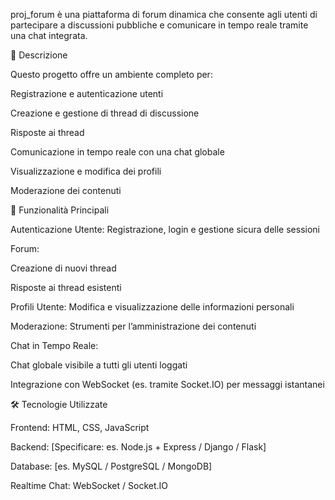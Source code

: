 
proj_forum è una piattaforma di forum dinamica che consente agli utenti di partecipare a discussioni pubbliche e comunicare in tempo reale tramite una chat integrata.

📝 Descrizione

Questo progetto offre un ambiente completo per:

Registrazione e autenticazione utenti

Creazione e gestione di thread di discussione

Risposte ai thread

Comunicazione in tempo reale con una chat globale

Visualizzazione e modifica dei profili

Moderazione dei contenuti


🚀 Funzionalità Principali

Autenticazione Utente: Registrazione, login e gestione sicura delle sessioni

Forum:

Creazione di nuovi thread

Risposte ai thread esistenti


Profili Utente: Modifica e visualizzazione delle informazioni personali

Moderazione: Strumenti per l’amministrazione dei contenuti

Chat in Tempo Reale:

Chat globale visibile a tutti gli utenti loggati

Integrazione con WebSocket (es. tramite Socket.IO) per messaggi istantanei



🛠 Tecnologie Utilizzate

Frontend: HTML, CSS, JavaScript

Backend: [Specificare: es. Node.js + Express / Django / Flask]

Database: [es. MySQL / PostgreSQL / MongoDB]

Realtime Chat: WebSocket / Socket.IO
